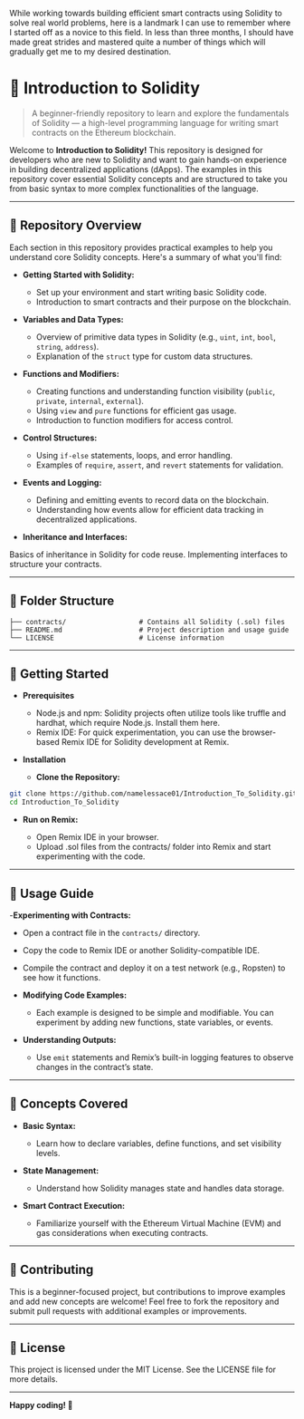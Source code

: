 While working towards building efficient smart contracts using Solidity to solve real world problems, here is a landmark I can use to remember where I started off as a novice to this field.
In less than three months, I should have made great strides and mastered quite a number of things which will gradually get me to my desired destination.

# 🚀 Introduction to Solidity
> A beginner-friendly repository to learn and explore the fundamentals of Solidity — a high-level programming language for writing smart contracts on the Ethereum blockchain.

Welcome to **Introduction to Solidity!** This repository is designed for developers who are new to Solidity and want to gain hands-on experience in building decentralized applications (dApps). The examples in this repository cover essential Solidity concepts and are structured to take you from basic syntax to more complex functionalities of the language.

---

## 📝 Repository Overview

Each section in this repository provides practical examples to help you understand core Solidity concepts. Here's a summary of what you'll find:

- **Getting Started with Solidity:**
  
  - Set up your environment and start writing basic Solidity code.
  - Introduction to smart contracts and their purpose on the blockchain.
  
- **Variables and Data Types:**

  - Overview of primitive data types in Solidity (e.g., `uint`, `int`, `bool`, `string`, `address`).
  - Explanation of the `struct` type for custom data structures.
    
- **Functions and Modifiers:**

  - Creating functions and understanding function visibility (`public`, `private`, `internal`, `external`).
  - Using `view` and `pure` functions for efficient gas usage.
  - Introduction to function modifiers for access control.
  
- **Control Structures:**

  - Using `if-else` statements, loops, and error handling.
  - Examples of `require`, `assert`, and `revert` statements for validation.
  
- **Events and Logging:**

  - Defining and emitting events to record data on the blockchain.
  - Understanding how events allow for efficient data tracking in decentralized applications.
    
- **Inheritance and Interfaces:**

Basics of inheritance in Solidity for code reuse.
Implementing interfaces to structure your contracts.

---

## 📂 Folder Structure
  
```
├── contracts/                  # Contains all Solidity (.sol) files
├── README.md                   # Project description and usage guide
└── LICENSE                     # License information
```

---

## 🚀 Getting Started

- **Prerequisites**
  
  - Node.js and npm: Solidity projects often utilize tools like truffle and hardhat, which require Node.js. Install them here.
  - Remix IDE: For quick experimentation, you can use the browser-based Remix IDE for Solidity development at Remix.
    
- **Installation**
  
  - **Clone the Repository:**
```bash
git clone https://github.com/namelessace01/Introduction_To_Solidity.git
cd Introduction_To_Solidity
```

- **Run on Remix:**

  - Open Remix IDE in your browser.
  - Upload .sol files from the contracts/ folder into Remix and start experimenting with the code.

---

## 📖 Usage Guide
  
-**Experimenting with Contracts:**

  - Open a contract file in the `contracts/` directory.
  - Copy the code to Remix IDE or another Solidity-compatible IDE.
  - Compile the contract and deploy it on a test network (e.g., Ropsten) to see how it functions.
    
- **Modifying Code Examples:**

  - Each example is designed to be simple and modifiable. You can experiment by adding new functions, state variables, or events.
    
- **Understanding Outputs:**

  - Use `emit` statements and Remix’s built-in logging features to observe changes in the contract’s state.

---

## 📘 Concepts Covered
  
- **Basic Syntax:**

  - Learn how to declare variables, define functions, and set visibility levels.
    
- **State Management:**

  - Understand how Solidity manages state and handles data storage.
    
- **Smart Contract Execution:**

  - Familiarize yourself with the Ethereum Virtual Machine (EVM) and gas considerations when executing contracts.

---

## 🤝 Contributing
This is a beginner-focused project, but contributions to improve examples and add new concepts are welcome! Feel free to fork the repository and submit pull requests with additional examples or improvements.

---

## 📜 License
This project is licensed under the MIT License. See the LICENSE file for more details.

---

**Happy coding! 🎉**
